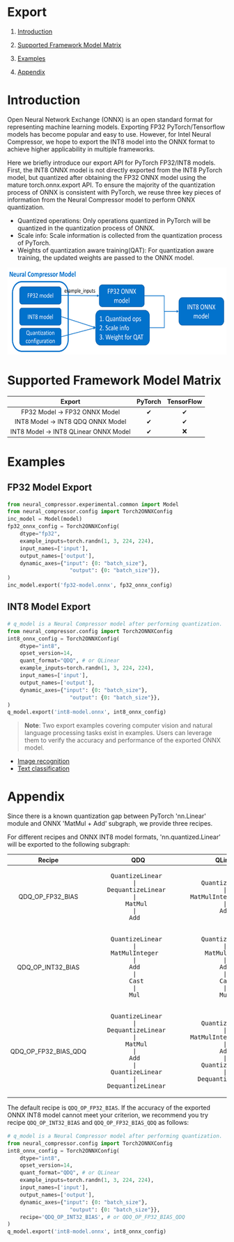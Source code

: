 Export
=====

1. [Introduction](#introduction)

2. [Supported Framework Model Matrix](#supported-framework-model-matrix)

3. [Examples](#examples)

4. [Appendix](#appendix)

# Introduction
Open Neural Network Exchange (ONNX) is an open standard format for representing machine learning models. Exporting FP32 PyTorch/Tensorflow models has become popular and easy to use. However, for Intel Neural Compressor, we hope to export the INT8 model into the ONNX format to achieve higher applicability in multiple frameworks.

Here we briefly introduce our export API for PyTorch FP32/INT8 models. First, the INT8 ONNX model is not directly exported from the INT8 PyTorch model, but quantized after obtaining the FP32 ONNX model using the mature torch.onnx.export API. To ensure the majority of the quantization process of ONNX is consistent with PyTorch, we reuse three key pieces of information from the Neural Compressor model to perform ONNX quantization.

 - Quantized operations: Only operations quantized in PyTorch will be quantized in the quantization process of ONNX.
 - Scale info: Scale information is collected from the quantization process of PyTorch.
 - Weights of quantization aware training(QAT): For quantization aware training, the updated weights are passed to the ONNX model.

<a target="_blank" href="./imgs/export.png" text-align:center>
    <center> 
        <img src="./imgs/export.png" alt="Architecture" width=650 height=200> 
    </center>
</a>

# Supported Framework Model Matrix

| Export | PyTorch | TensorFlow |
| :---: | :---: |:----------:|
| FP32 Model -> FP32 ONNX Model | &#10004; |  &#10004;  |
| INT8 Model -> INT8 QDQ ONNX Model | &#10004; |  &#10004;  |
| INT8 Model -> INT8 QLinear ONNX Model | &#10004; | :x: |

# Examples

## FP32 Model Export
```python
from neural_compressor.experimental.common import Model
from neural_compressor.config import Torch2ONNXConfig
inc_model = Model(model)
fp32_onnx_config = Torch2ONNXConfig(
    dtype="fp32",
    example_inputs=torch.randn(1, 3, 224, 224),
    input_names=['input'],
    output_names=['output'],
    dynamic_axes={"input": {0: "batch_size"},
                    "output": {0: "batch_size"}},
)
inc_model.export('fp32-model.onnx', fp32_onnx_config)
```

## INT8 Model Export

```python
# q_model is a Neural Compressor model after performing quantization.
from neural_compressor.config import Torch2ONNXConfig
int8_onnx_config = Torch2ONNXConfig(
    dtype="int8",
    opset_version=14,
    quant_format="QDQ", # or QLinear
    example_inputs=torch.randn(1, 3, 224, 224),
    input_names=['input'],
    output_names=['output'],
    dynamic_axes={"input": {0: "batch_size"},
                    "output": {0: "batch_size"}},
)
q_model.export('int8-model.onnx', int8_onnx_config)
```
> **Note**: Two export examples covering computer vision and natural language processing tasks exist in examples. Users can leverage them to verify the accuracy and performance of the exported ONNX model.
 - [Image recognition](/examples/pytorch/image_recognition/torchvision_models/export/fx/)
 - [Text classification](/examples/pytorch/nlp/huggingface_models/text-classification/export/fx/)

# Appendix

Since there is a known quantization gap between PyTorch 'nn.Linear' module and ONNX 'MatMul + Add' subgraph, we provide three recipes.

For different recipes and ONNX INT8 model formats, 'nn.quantized.Linear' will be exported to the following subgraph:


<table class="docutils">
 <thead>
   <tr>
     <th align="center">Recipe</th>
     <th align="center">QDQ</th>
     <th align="center">QLinear</th>
   </tr>
 </thead>
 <tbody>
   <tr>
     <td align="center">QDQ_OP_FP32_BIAS</td>
     <td>
<pre>
     QuantizeLinear
           |
    DequantizeLinear
           |             
         MatMul
           |
          Add
</pre>
     </td>
     <td>
<pre>
   QuantizeLinear
         |
MatMulIntegerToFloat
         |
        Add 
</pre>
     </td>
   </tr>
   <tr>
     <td align="center">QDQ_OP_INT32_BIAS</td>
     <td>
<pre>
     QuantizeLinear
           |
     MatMulInteger
           |
          Add
           |
          Cast
           |
          Mul
</pre>
     </td>
     <td>
<pre>
   QuantizeLinear
         |
    MatMulInteger
         |
        Add
         |
        Cast
         |
        Mul
</pre>
     </td>
   </tr>
   <tr>
     <td align="center">QDQ_OP_FP32_BIAS_QDQ</td>
     <td>
<pre>
     QuantizeLinear
           |
    DequantizeLinear   
           |
         MatMul
           |
          Add
           |
     QuantizeLinear
           |
    DequantizeLinear
</pre>
     </td>
     <td>
<pre>
   QuantizeLinear
         |
MatMulIntegerToFloat
         |
        Add
         |
   QuantizeLinear
         |
  DequantizeLinear
</pre>
     </td>
   </tr>
 </tbody>
</table>

The default recipe is `QDQ_OP_FP32_BIAS`. If the accuracy of the exported ONNX INT8 model cannot meet your criterion, we recommend you try recipe `QDQ_OP_INT32_BIAS` and `QDQ_OP_FP32_BIAS_QDQ` as follows:
```python
# q_model is a Neural Compressor model after performing quantization.
from neural_compressor.config import Torch2ONNXConfig
int8_onnx_config = Torch2ONNXConfig(
    dtype="int8",
    opset_version=14,
    quant_format="QDQ", # or QLinear
    example_inputs=torch.randn(1, 3, 224, 224),
    input_names=['input'],
    output_names=['output'],
    dynamic_axes={"input": {0: "batch_size"},
                    "output": {0: "batch_size"}},
    recipe='QDQ_OP_INT32_BIAS', # or QDQ_OP_FP32_BIAS_QDQ
)
q_model.export('int8-model.onnx', int8_onnx_config)
```

